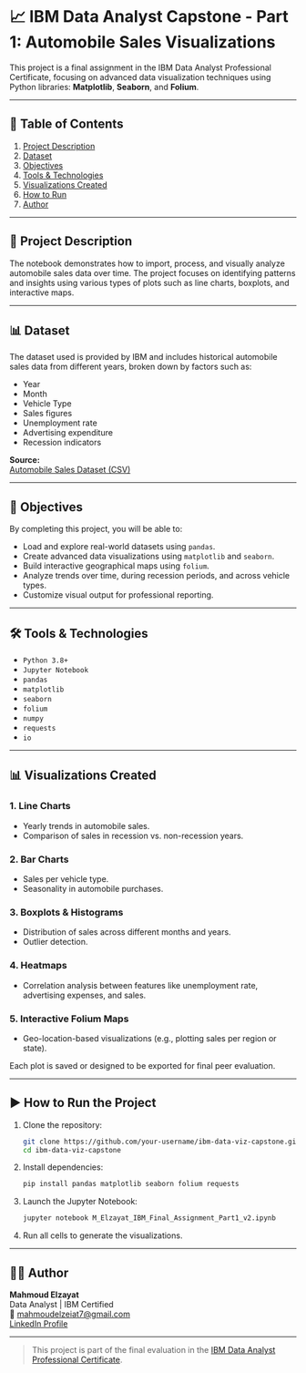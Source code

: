 # 📈 IBM Data Analyst Capstone - Part 1: Automobile Sales Visualizations

This project is a final assignment in the IBM Data Analyst Professional Certificate, focusing on advanced data visualization techniques using Python libraries: **Matplotlib**, **Seaborn**, and **Folium**.

---

## 📌 Table of Contents

1. [Project Description](#project-description)  
2. [Dataset](#dataset)  
3. [Objectives](#objectives)  
4. [Tools & Technologies](#tools--technologies)  
5. [Visualizations Created](#visualizations-created)  
6. [How to Run](#how-to-run)  
7. [Author](#author)

---

## 📖 Project Description

The notebook demonstrates how to import, process, and visually analyze automobile sales data over time. The project focuses on identifying patterns and insights using various types of plots such as line charts, boxplots, and interactive maps.

---

## 📊 Dataset

The dataset used is provided by IBM and includes historical automobile sales data from different years, broken down by factors such as:
- Year
- Month
- Vehicle Type
- Sales figures
- Unemployment rate
- Advertising expenditure
- Recession indicators

**Source:**  
[Automobile Sales Dataset (CSV)](https://cf-courses-data.s3.us.cloud-object-storage.appdomain.cloud/IBMDeveloperSkillsNetwork-DV0101EN-SkillsNetwork/Data%20Files/historical_automobile_sales.csv)

---

## 🎯 Objectives

By completing this project, you will be able to:

- Load and explore real-world datasets using `pandas`.
- Create advanced data visualizations using `matplotlib` and `seaborn`.
- Build interactive geographical maps using `folium`.
- Analyze trends over time, during recession periods, and across vehicle types.
- Customize visual output for professional reporting.

---

## 🛠️ Tools & Technologies

- `Python 3.8+`
- `Jupyter Notebook`
- `pandas`
- `matplotlib`
- `seaborn`
- `folium`
- `numpy`
- `requests`
- `io`

---

## 📊 Visualizations Created

### 1. Line Charts
- Yearly trends in automobile sales.
- Comparison of sales in recession vs. non-recession years.

### 2. Bar Charts
- Sales per vehicle type.
- Seasonality in automobile purchases.

### 3. Boxplots & Histograms
- Distribution of sales across different months and years.
- Outlier detection.

### 4. Heatmaps
- Correlation analysis between features like unemployment rate, advertising expenses, and sales.

### 5. Interactive Folium Maps
- Geo-location-based visualizations (e.g., plotting sales per region or state).

Each plot is saved or designed to be exported for final peer evaluation.

---

## ▶️ How to Run the Project

1. Clone the repository:
   ```bash
   git clone https://github.com/your-username/ibm-data-viz-capstone.git
   cd ibm-data-viz-capstone
   ```

2. Install dependencies:
   ```bash
   pip install pandas matplotlib seaborn folium requests
   ```

3. Launch the Jupyter Notebook:
   ```bash
   jupyter notebook M_Elzayat_IBM_Final_Assignment_Part1_v2.ipynb
   ```

4. Run all cells to generate the visualizations.

---

## 👨‍💻 Author

**Mahmoud Elzayat**  
Data Analyst | IBM Certified  
📧 mahmoudelzeiat7@gmail.com  
[LinkedIn Profile](https://www.linkedin.com/in/mahmoud-elzayat-data-analysis)

---

> This project is part of the final evaluation in the [IBM Data Analyst Professional Certificate](https://www.coursera.org/professional-certificates/ibm-data-analyst).
